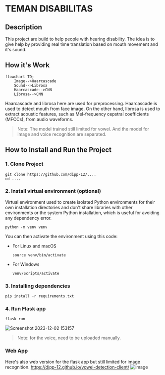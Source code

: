 # TEMAN DISABILITAS

## Description

This project are build to help people with hearing disability. The idea is to give help by providing real time translation based on mouth movement and it's sound.

## How it's Work

```mermaid
flowchart TD;
    Image-->Haarcascade
    Sound-->Librosa
    Haarcascade-->CNN
    Librosa-->CNN
```

Haarcascade and librosa here are used for preprocessing. Haarcascade is used to detect mouth from face image. On the other hand,  librosa is used to extract acoustic features, such as Mel-frequency cepstral coefficients (MFCCs), from audio waveforms.
> Note: The model trained still limited for vowel. And the model for image and voice recognition are separated.

## How to Install and Run the Project

### 1. Clone Project
```
git clone https://github.com/dipp-12/....
cd ....
```

### 2. Install virtual environment (optional)
Virtual environment used to create isolated Python environments for their own installation directories and don't share libraries with other environments or the system Python installation, which is useful for avoiding any dependency error.
```
python -m venv venv
```

You can then activate the environment using this code:
- For Linux and macOS
    ```
    source venv/bin/activate
    ```
- For Windows
    ```
    venv/Scripts/activate
    ```

### 3. Installing dependencies
```
pip install -r requirements.txt
```

### 4. Run Flask app
```
flask run
```

![Screenshot 2023-12-02 153157](https://github.com/dipp-12/teman-disabilitas/assets/75561122/46713462-7829-45c9-a5e0-12532cef698b)

> Note: for the voice, need to be uploaded manually.

### Web App

Here's also web version for the flask app but still limited for image recognition. https://dipp-12.github.io/vowel-detection-client/
![image](https://github.com/dipp-12/teman-disabilitas/assets/75561122/a9b660c0-1ac8-4a7c-8e1f-0371ad3e18a8)
